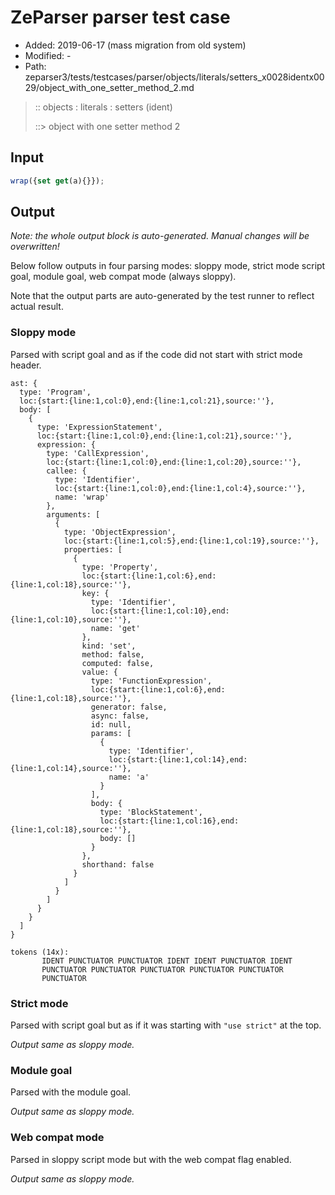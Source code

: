 # ZeParser parser test case

- Added: 2019-06-17 (mass migration from old system)
- Modified: -
- Path: zeparser3/tests/testcases/parser/objects/literals/setters_x0028identx0029/object_with_one_setter_method_2.md

> :: objects : literals : setters (ident)
>
> ::> object with one setter method 2

## Input

`````js
wrap({set get(a){}});
`````

## Output

_Note: the whole output block is auto-generated. Manual changes will be overwritten!_

Below follow outputs in four parsing modes: sloppy mode, strict mode script goal, module goal, web compat mode (always sloppy).

Note that the output parts are auto-generated by the test runner to reflect actual result.

### Sloppy mode

Parsed with script goal and as if the code did not start with strict mode header.

`````
ast: {
  type: 'Program',
  loc:{start:{line:1,col:0},end:{line:1,col:21},source:''},
  body: [
    {
      type: 'ExpressionStatement',
      loc:{start:{line:1,col:0},end:{line:1,col:21},source:''},
      expression: {
        type: 'CallExpression',
        loc:{start:{line:1,col:0},end:{line:1,col:20},source:''},
        callee: {
          type: 'Identifier',
          loc:{start:{line:1,col:0},end:{line:1,col:4},source:''},
          name: 'wrap'
        },
        arguments: [
          {
            type: 'ObjectExpression',
            loc:{start:{line:1,col:5},end:{line:1,col:19},source:''},
            properties: [
              {
                type: 'Property',
                loc:{start:{line:1,col:6},end:{line:1,col:18},source:''},
                key: {
                  type: 'Identifier',
                  loc:{start:{line:1,col:10},end:{line:1,col:10},source:''},
                  name: 'get'
                },
                kind: 'set',
                method: false,
                computed: false,
                value: {
                  type: 'FunctionExpression',
                  loc:{start:{line:1,col:6},end:{line:1,col:18},source:''},
                  generator: false,
                  async: false,
                  id: null,
                  params: [
                    {
                      type: 'Identifier',
                      loc:{start:{line:1,col:14},end:{line:1,col:14},source:''},
                      name: 'a'
                    }
                  ],
                  body: {
                    type: 'BlockStatement',
                    loc:{start:{line:1,col:16},end:{line:1,col:18},source:''},
                    body: []
                  }
                },
                shorthand: false
              }
            ]
          }
        ]
      }
    }
  ]
}

tokens (14x):
       IDENT PUNCTUATOR PUNCTUATOR IDENT IDENT PUNCTUATOR IDENT
       PUNCTUATOR PUNCTUATOR PUNCTUATOR PUNCTUATOR PUNCTUATOR
       PUNCTUATOR
`````

### Strict mode

Parsed with script goal but as if it was starting with `"use strict"` at the top.

_Output same as sloppy mode._

### Module goal

Parsed with the module goal.

_Output same as sloppy mode._

### Web compat mode

Parsed in sloppy script mode but with the web compat flag enabled.

_Output same as sloppy mode._
